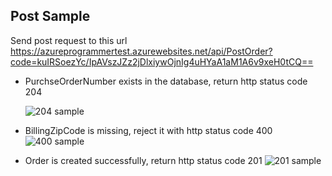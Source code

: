## Post Sample

Send post request to this url  
    https://azureprogrammertest.azurewebsites.net/api/PostOrder?code=kuIRSoezYc/IpAVszJZz2jDlxiywOjnIg4uHYaA1aM1A6v9xeH0tCQ== 
    
- PurchseOrderNumber exists in the database, return http status code 204

    ![204 sample](image/204.png)

- BillingZipCode is missing, reject it with http status code 400
    ![400 sample](image/400.png)

- Order is created successfully, return http status code 201
    ![201 sample](image/201.png)
